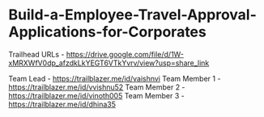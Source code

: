 # Build-a-Employee-Travel-Approval-Applications-for-Corporates
Trailhead URLs - https://drive.google.com/file/d/1W-xMRXWfV0dp_afzdkLkYEGT6VTkYvrv/view?usp=share_link

Team Lead - https://trailblazer.me/id/vaishnvi
Team Member 1 -https://trailblazer.me/id/vvishnu52
Team Member 2 -https://trailblazer.me/id/vinoth005
Team Member 3 -https://trailblazer.me/id/dhina35



